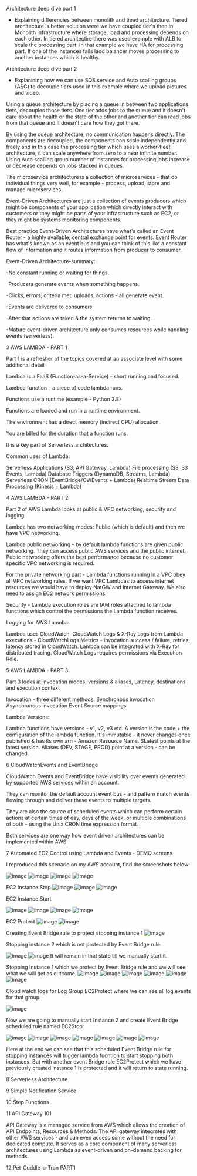 Architecture deep dive part 1 

- Explaining differencies between monolith and tieed architecture. 
Tiered architecture is better solution were we have coupled tier's then in Monolith infrastructure where storage, load and processing depends on each other. 
In tiered architectire there was used example with ALB to scale the processing part. 
In that example we have HA for processing part. If one of the instances fails laod balancer moves processing to another instances which is healthy.

Architecture deep dive part 2 

- Explanining how we can use SQS service and Auto scalling groups (ASG) to decouple tiers used in this example where we upload pictures and video.

Using a queue architecture by placing a queue in between two applications tiers, decouples those tiers. One tier adds jobs to the queue and it doesn't care about the health or the state of the other and another tier can read jobs from that queue and it doesn't care how they got there.

By using the queue architecture, no communication happens directly. The components are decoupled, the components can scale independently and freely and in this case the processing tier which uses a worker-fleet architecture, it can scale anywhere from zero to a near infinite number. Using Auto scalling group number of instances for processing jobs increase or decrease depends on jobs stacked in queues.

The microservice architecture is a collection of microservices - that do individual things very well, for example - process, upload, store and manage microservices.

Event-Driven Architectures are just a collection of events producers which might be components of your application which directly interact with customers or they might be parts of your infrastructure such as EC2, or they might be systems monitoring components.

Best practice Event-Driven Architectures have what's called an Event Router - a highly available, central exchange point for events.
Event Router has what's known as an event bus and you can think of this like a constant flow of information and it routes information from producer to consumer.

Event-Driven Architecture-summary:

-No constant running or waiting for things.

-Producers generate events when something happens.

-Clicks, errors, criteria met, uploads, actions - all generate event.

-Events are delivered to consumers.

-After that actions are taken & the system returns to waiting.

-Mature event-driven architecture only consumes resources while handling events (serverless).

3 AWS LAMBDA - PART 1

Part 1 is a refresher of the topics covered at an associate level with some additional detail

Lambda is a FaaS (Function-as-a-Service) - short running and focused.

Lambda function - a piece of code lambda runs.

Functions use a runtime (example - Python 3.8)

Functions are loaded and run in a runtime environment.

The environment has a direct memory (indirect CPU) allocation.

You are billed for the duration that a function runs.

It is a key part of Serverless architectures.

Common uses of Lambda:

Serverless Applications (S3, API Gateway, Lambda)
File processing (S3, S3 Events, Lambda)
Database Triggers (DynamoDB, Streams, Lambda)
Serverless CRON (EventBridge/CWEvents + Lambda)
Realtime Stream Data Processing (Kinesis + Lambda)

4 AWS LAMBDA - PART 2

Part 2 of AWS Lambda looks at public & VPC networking, security and logging

Lambda has two networking modes: Public (which is default) and then we have VPC networking.

Lambda public networking - by default lambda functions are given public networking. They can access public AWS services and the public internet.
Public networking offers the best performance because no customer specific VPC networking is required.

For the private networking part - Lambda functions running in a VPC obey all VPC networking rules.
If we want VPC Lambdas to access internet resources we would have to deploy NatGW and Internet Gateway.
We also need to assign EC2 network permissions.

Security - Lambda execution roles are IAM roles attached to lambda functions which control the permissions the Lambda function receives.

Logging for AWS Lamnba:

Lambda uses CloudWatch, CloudWatch Logs & X-Ray
Logs from Lambda executions - CloudWatchLogs
Metrics - invocation success / failure, retries, latency stored in CloudWatch.
Lambda can be integrated with X-Ray for distributed tracing.
CloudWatch Logs requires permissions via Execution Role.

5 AWS LAMBDA - PART 3

Part 3 looks at invocation modes, versions & aliases, Latency, destinations and execution context

Invocation - three different methods:
Synchronous invocation
Asynchronous invocation
Event Source mappings

Lambda Versions:

Lambda functions have versions - v1, v2, v3 etc.
A version is the code + the configuration of the lambda function.
It's immutable - it never changes once published & has its own arn - Amazon Resource Name.
$Latest points at the latest version.
Aliases (DEV, STAGE, PROD) point at a version - can be changed.

6 CloudWatchEvents and EventBridge

CloudWatch Events and EventBridge have visibility over events generated by supported AWS services within an account.

They can monitor the default account event bus - and pattern match events flowing through and deliver these events to multiple targets.

They are also the source of scheduled events which can perform certain actions at certain times of day, days of the week, or multiple combinations of both - using the Unix CRON time expression format.

Both services are one way how event driven architectures can be implemented within AWS.

7 Automated EC2 Control using Lambda and Events - DEMO screens

I reproduced this scenario on my AWS account, find the screenshots below:

![image](https://github.com/farisduda/Faris-Cakal-devops-mentorship/assets/39408064/1ba6fcd2-9195-422e-aae0-8fa1ea16efec)
![image](https://github.com/farisduda/Faris-Cakal-devops-mentorship/assets/39408064/c6f36ed8-c5b4-442a-bf46-b0514b279d17)
![image](https://github.com/farisduda/Faris-Cakal-devops-mentorship/assets/39408064/048fc6d3-ecbe-4e8f-aa3f-07497da82921)
![image](https://github.com/farisduda/Faris-Cakal-devops-mentorship/assets/39408064/ba0fceb2-4eea-4c80-ba6a-a8d727ce1763)

EC2 Instance Stop
![image](https://github.com/farisduda/Faris-Cakal-devops-mentorship/assets/39408064/0cb2e33f-d723-40da-a636-181c930e0628)
![image](https://github.com/farisduda/Faris-Cakal-devops-mentorship/assets/39408064/375063a5-b39c-4557-8044-fa93d3fe0ca3)
![image](https://github.com/farisduda/Faris-Cakal-devops-mentorship/assets/39408064/6c1ec036-1ad5-406f-9859-88e51848901f)

EC2 Instance Start

![image](https://github.com/farisduda/Faris-Cakal-devops-mentorship/assets/39408064/dd7af84d-44a0-41bb-8fc9-2f4236da8876)
![image](https://github.com/farisduda/Faris-Cakal-devops-mentorship/assets/39408064/17c23777-41a1-435e-be32-e5bffc379cb8)
![image](https://github.com/farisduda/Faris-Cakal-devops-mentorship/assets/39408064/99c6b18a-07a1-4b4e-98a1-3d6f6e62df88)
![image](https://github.com/farisduda/Faris-Cakal-devops-mentorship/assets/39408064/6a723ea7-6120-48bc-993f-f343e447aac2)

EC2 Protect
![image](https://github.com/farisduda/Faris-Cakal-devops-mentorship/assets/39408064/482f5524-4f6d-4834-852b-d54b386d6220)
![image](https://github.com/farisduda/Faris-Cakal-devops-mentorship/assets/39408064/67f78654-2d36-4054-98ec-cb8ca41697c4)

Creating Event Bridge rule to protect stopping instance 1
![image](https://github.com/farisduda/Faris-Cakal-devops-mentorship/assets/39408064/41331b7e-2f17-483f-8025-0516557acd07)

Stopping instance 2 which is not protected by Event Bridge rule:

![image](https://github.com/farisduda/Faris-Cakal-devops-mentorship/assets/39408064/c6c402a3-36c8-4dde-8489-28ed5936b2af)
![image](https://github.com/farisduda/Faris-Cakal-devops-mentorship/assets/39408064/0abe5b18-7361-4ff0-b980-da5431604a3f)
It will remain in that state till we manually start it.

Stopping Instance 1 which we protect by Event Bridge rule and we will see what we will get as outcome.
![image](https://github.com/farisduda/Faris-Cakal-devops-mentorship/assets/39408064/a8a135a8-a09d-4eee-aadc-063f81bf6b73)
![image](https://github.com/farisduda/Faris-Cakal-devops-mentorship/assets/39408064/326a416f-7382-414f-8ed5-c9578b7a9a6d)
![image](https://github.com/farisduda/Faris-Cakal-devops-mentorship/assets/39408064/87db916b-d509-4c42-99a0-1aac7d99ff80)
![image](https://github.com/farisduda/Faris-Cakal-devops-mentorship/assets/39408064/150af3ff-9348-40fc-9dba-42f0a0528c9c)
![image](https://github.com/farisduda/Faris-Cakal-devops-mentorship/assets/39408064/665c266b-287c-447d-b6df-9e22c095159f)
![image](https://github.com/farisduda/Faris-Cakal-devops-mentorship/assets/39408064/30661980-d153-4515-aef2-ccf261cdaec2)

Cloud watch logs for Log Group EC2Protect where we can see all log events for that group.

![image](https://github.com/farisduda/Faris-Cakal-devops-mentorship/assets/39408064/839e614f-ac81-424e-8639-e0b88fd01221)

Now we are going to manually start Instance 2 and create Event Bridge scheduled rule named EC2Stop:

![image](https://github.com/farisduda/Faris-Cakal-devops-mentorship/assets/39408064/f64df2ad-3793-4518-b56d-6f33bff01936)
![image](https://github.com/farisduda/Faris-Cakal-devops-mentorship/assets/39408064/f31e378d-1ceb-4852-9d6f-b9b0a68d9c4b)
![image](https://github.com/farisduda/Faris-Cakal-devops-mentorship/assets/39408064/1640afd9-195d-447b-bc7a-d73df8a25f80)
![image](https://github.com/farisduda/Faris-Cakal-devops-mentorship/assets/39408064/f7a0bd31-8b14-447b-8d53-65f007f02329)
![image](https://github.com/farisduda/Faris-Cakal-devops-mentorship/assets/39408064/1960f697-f98f-4c4c-a0ad-e21cd62e8795)
![image](https://github.com/farisduda/Faris-Cakal-devops-mentorship/assets/39408064/d1c611ab-8079-4f9a-9ad1-c6171f85eee8)
![image](https://github.com/farisduda/Faris-Cakal-devops-mentorship/assets/39408064/fe00776f-cbcd-4d78-a808-def451e85fbd)

Here at the end we can see that this scheduled Event Bridge rule for stopping instances will trigger lambda fucntion to start stopping both instances. 
But with another event Bridge rule EC2Protect which we have previously created instance 1 is protected and it will return to state running.

8 Serverless Architecture

9 Simple Notification Service

10 Step Functions

11 API Gateway 101

API Gateway is a managed service from AWS which allows the creation of API Endpoints, Resources & Methods.
The API gateway integrates with other AWS services - and can even access some without the need for dedicated compute.
It serves as a core component of many serverless architectures using Lambda as event-driven and on-demand backing for methods.

12 Pet-Cuddle-o-Tron PART1

















